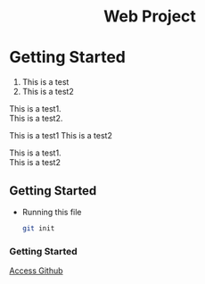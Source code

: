 <h1 align="center">Web Project</h1>

# Getting Started

1. This is a test
2. This is a test2

This is a test1.   
This is a test2.

This is a test1
This is a test2

<p>This is a test1.<br>
This is a test2</p>

## Getting Started

* Running this file
    ```sh
    git init
    ```

### Getting Started
<a href="https://github.com">Access Github</a>
